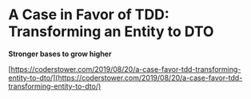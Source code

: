 # A Case in Favor of TDD: Transforming an Entity to DTO

**Stronger bases to grow higher**

[https://coderstower.com/2019/08/20/a-case-favor-tdd-transforming-entity-to-dto/](https://coderstower.com/2019/08/20/a-case-favor-tdd-transforming-entity-to-dto/)
